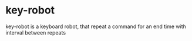 # key-robot
key-robot is a keyboard robot, that repeat a command
for an end time with interval between repeats
